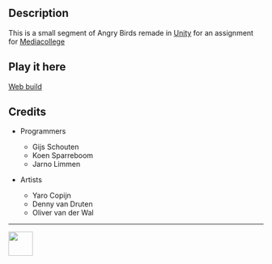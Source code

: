 ## Description

This is a small segment of Angry Birds remade in <a href="https://unity3d.com/" target="_blank">Unity</a> for an assignment for <a href="https://ma-web.nl/" target="_blank">Mediacollege</a>

## Play it here

<a href="http://22084.hosts.ma-cloud.nl/bewijzenmap/p2.2/idp/angry-birds/">Web build</a>

## Credits

* Programmers
  *	Gijs Schouten
  * Koen Sparreboom
  * Jarno Limmen

* Artists
  * Yaro Copijn
  * Denny van Druten
  * Oliver van der Wal

---

<img src="https://www.ma-web.nl/static/vector/Logo_blok.svg" width="48">